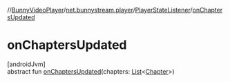//[BunnyVideoPlayer](../../../index.md)/[net.bunnystream.player](../index.md)/[PlayerStateListener](index.md)/[onChaptersUpdated](on-chapters-updated.md)

# onChaptersUpdated

[androidJvm]\
abstract fun [onChaptersUpdated](on-chapters-updated.md)(chapters: [List](https://kotlinlang.org/api/latest/jvm/stdlib/kotlin-stdlib/kotlin.collections/-list/index.html)&lt;[Chapter](../../net.bunnystream.player.model/-chapter/index.md)&gt;)

